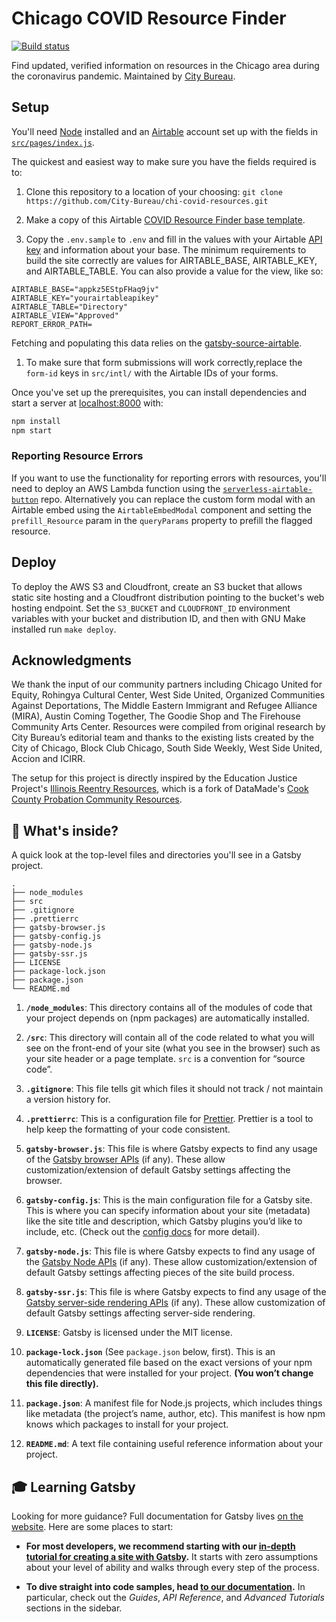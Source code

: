 # Chicago COVID Resource Finder

[![Build status](https://github.com/City-Bureau/chi-covid-resources/workflows/Deploy/badge.svg)](https://github.com/City-Bureau/chi-covid-resources/actions)

Find updated, verified information on resources in the Chicago area during the coronavirus pandemic. Maintained by [City Bureau](https://www.citybureau.org/).

## Setup

You'll need [Node](https://nodejs.org/en/) installed and an [Airtable](https://airtable.com/) account set up with the fields in [`src/pages/index.js`](./src/pages/index.js).

The quickest and easiest way to make sure you have the fields required is to:

1. Clone this repository to a location of your choosing: `git clone https://github.com/City-Bureau/chi-covid-resources.git`

1. Make a copy of this Airtable [COVID Resource Finder base template](https://airtable.com/universe/expTcZwYlcgfz7c3U/covid-resource-finder-template). 

1. Copy the `.env.sample` to `.env` and fill in the values with your Airtable [API key](https://support.airtable.com/hc/en-us/articles/219046777-How-do-I-get-my-API-key-) and information about your base. The minimum requirements to build the site correctly are values for AIRTABLE_BASE, AIRTABLE_KEY, and AIRTABLE_TABLE. You can also provide a value for the view, like so:
```
AIRTABLE_BASE="appkz5EStpFHaq9jv"
AIRTABLE_KEY="yourairtableapikey"
AIRTABLE_TABLE="Directory"
AIRTABLE_VIEW="Approved"
REPORT_ERROR_PATH=
```
Fetching and populating this data relies on the [gatsby-source-airtable](https://www.gatsbyjs.org/packages/gatsby-source-airtable/). 

1. To make sure that form submissions will work correctly,replace the `form-id` keys in `src/intl/` with the Airtable IDs of your forms.

Once you've set up the prerequisites, you can install dependencies and start a server at [localhost:8000](http://localhost:8000) with:

```bash
npm install
npm start
```

### Reporting Resource Errors

If you want to use the functionality for reporting errors with resources, you'll need to deploy an AWS Lambda function using the [`serverless-airtable-button`](https://github.com/City-Bureau/serverless-airtable-button) repo. Alternatively you can replace the custom form modal with an Airtable embed using the `AirtableEmbedModal` component and setting the `prefill_Resource` param in the `queryParams` property to prefill the flagged resource.

## Deploy

To deploy the AWS S3 and Cloudfront, create an S3 bucket that allows static site hosting and a Cloudfront distribution pointing to the bucket's web hosting endpoint. Set the `S3_BUCKET` and `CLOUDFRONT_ID` environment variables with your bucket and distribution ID, and then with GNU Make installed run `make deploy`.

## Acknowledgments

We thank the input of our community partners including Chicago United for Equity, Rohingya Cultural Center, West Side United, Organized Communities Against Deportations, The Middle Eastern Immigrant and Refugee Alliance (MIRA), Austin Coming Together, The Goodie Shop and The Firehouse Community Arts Center. Resources were compiled from original research by City Bureau’s editorial team and thanks to the existing lists created by the City of Chicago, Block Club Chicago, South Side Weekly, West Side United, Accion and ICIRR.

The setup for this project is directly inspired by the Education Justice Project's [Illinois Reentry Resources](https://reentryillinois.net/resources/), which is a fork of DataMade's [Cook County Probation Community Resources](https://probationcommunityresources.org/).

## 🧐 What's inside?

A quick look at the top-level files and directories you'll see in a Gatsby project.

    .
    ├── node_modules
    ├── src
    ├── .gitignore
    ├── .prettierrc
    ├── gatsby-browser.js
    ├── gatsby-config.js
    ├── gatsby-node.js
    ├── gatsby-ssr.js
    ├── LICENSE
    ├── package-lock.json
    ├── package.json
    └── README.md

1.  **`/node_modules`**: This directory contains all of the modules of code that your project depends on (npm packages) are automatically installed.

2.  **`/src`**: This directory will contain all of the code related to what you will see on the front-end of your site (what you see in the browser) such as your site header or a page template. `src` is a convention for “source code”.

3.  **`.gitignore`**: This file tells git which files it should not track / not maintain a version history for.

4.  **`.prettierrc`**: This is a configuration file for [Prettier](https://prettier.io/). Prettier is a tool to help keep the formatting of your code consistent.

5.  **`gatsby-browser.js`**: This file is where Gatsby expects to find any usage of the [Gatsby browser APIs](https://www.gatsbyjs.org/docs/browser-apis/) (if any). These allow customization/extension of default Gatsby settings affecting the browser.

6.  **`gatsby-config.js`**: This is the main configuration file for a Gatsby site. This is where you can specify information about your site (metadata) like the site title and description, which Gatsby plugins you’d like to include, etc. (Check out the [config docs](https://www.gatsbyjs.org/docs/gatsby-config/) for more detail).

7.  **`gatsby-node.js`**: This file is where Gatsby expects to find any usage of the [Gatsby Node APIs](https://www.gatsbyjs.org/docs/node-apis/) (if any). These allow customization/extension of default Gatsby settings affecting pieces of the site build process.

8.  **`gatsby-ssr.js`**: This file is where Gatsby expects to find any usage of the [Gatsby server-side rendering APIs](https://www.gatsbyjs.org/docs/ssr-apis/) (if any). These allow customization of default Gatsby settings affecting server-side rendering.

9.  **`LICENSE`**: Gatsby is licensed under the MIT license.

10. **`package-lock.json`** (See `package.json` below, first). This is an automatically generated file based on the exact versions of your npm dependencies that were installed for your project. **(You won’t change this file directly).**

11. **`package.json`**: A manifest file for Node.js projects, which includes things like metadata (the project’s name, author, etc). This manifest is how npm knows which packages to install for your project.

12. **`README.md`**: A text file containing useful reference information about your project.

## 🎓 Learning Gatsby

Looking for more guidance? Full documentation for Gatsby lives [on the website](https://www.gatsbyjs.org/). Here are some places to start:

- **For most developers, we recommend starting with our [in-depth tutorial for creating a site with Gatsby](https://www.gatsbyjs.org/tutorial/).** It starts with zero assumptions about your level of ability and walks through every step of the process.

- **To dive straight into code samples, head [to our documentation](https://www.gatsbyjs.org/docs/).** In particular, check out the _Guides_, _API Reference_, and _Advanced Tutorials_ sections in the sidebar.
